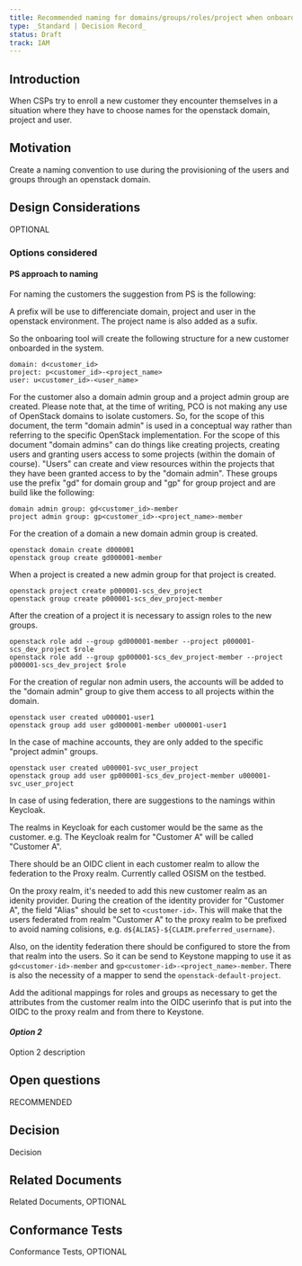 ```yaml
---
title: Recommended naming for domains/groups/roles/project when onboarding new customers
type: _Standard | Decision Record_
status: Draft
track: IAM
---
```


<!---
This is a template striving to provide a starting point for
creating a standard or decision record adhering to scs-0001.
Replace at least all text which is _italic_.
See https://github.com/SovereignCloudStack/standards/blob/main/Standards/scs-0001-v1-sovereign-cloud-standards.md
--->

## Introduction

When CSPs try to enroll a new customer they encounter themselves in
a situation where they have to choose names for the openstack domain,
project and user.

## Motivation

Create a naming convention to use during the provisioning of the users and
groups through an openstack domain.

## Design Considerations

OPTIONAL

### Options considered

#### PS approach to naming

For naming the customers the suggestion from PS is the following:

A prefix will be use to differenciate domain, project and user in
the openstack environment. The project name is also added as a sufix.

So the onboaring tool will create the following structure for a new
customer onboarded in the system.

```commandline
domain: d<customer_id>
project: p<customer_id>-<project_name>
user: u<customer_id>-<user_name>
```

For the customer also a domain admin group and a project admin group are
created. Please note that, at the time of writing, PCO is not making any
use of OpenStack domains to isolate customers. So, for the scope of this
document, the term "domain admin" is used in a conceptual way rather than
referring to the specific OpenStack implementation. For the scope of this
document "domain admins" can do things like creating projects, creating
users and granting users access to some projects (within the domain of
course). "Users" can create and view resources within the projects that
they have been granted access to by the "domain admin".
These groups use the prefix "gd" for domain group and "gp" for group project
and are build like the following:

```commandline
domain admin group: gd<customer_id>-member
project admin group: gp<customer_id>-<project_name>-member
```

For the creation of a domain a new domain admin group is created.

```commandline
openstack domain create d000001
openstack group create gd000001-member
```

When a project is created a new admin group for that project is created.

```commandline
openstack project create p000001-scs_dev_project
openstack group create p000001-scs_dev_project-member
```

After the creation of a project it is necessary to assign roles to the
new groups.

```commandline
openstack role add --group gd000001-member --project p000001-scs_dev_project $role
openstack role add --group gp000001-scs_dev_project-member --project p000001-scs_dev_project $role
```

For the creation of regular non admin users, the accounts will be added
to the "domain admin" group to give them access to all projects within
the domain.

```commandline
openstack user created u000001-user1
openstack group add user gd000001-member u000001-user1
```

In the case of machine accounts, they are only added to the specific
"project admin" groups.

```commandline
openstack user created u000001-svc_user_project
openstack group add user gp000001-scs_dev_project-member u000001-svc_user_project
```

In case of using federation, there are suggestions to the namings within Keycloak.

The realms in Keycloak for each customer would be the same as the customer. e.g. The Keycloak realm for "Customer A"
will be called "Customer A".

There should be an OIDC client in each customer realm to allow the federation to the Proxy realm. Currently called OSISM
on the testbed.

On the proxy realm, it's needed to add this new customer realm as an idenity provider. During the creation of the identity
provider for "Customer A", the field "Alias" should be set to `<customer-id>`. This will make that the users federated from
realm "Customer A" to the proxy realm to be prefixed to avoid naming colisions, e.g. `d${ALIAS}-${CLAIM.preferred_username}`.

Also, on the identity federation there should be configured to store the <customer-id> from that realm into the users. So it
can be send to Keystone mapping to use it as `gd<customer-id>-member` and `gp<customer-id>-<project_name>-member`. There is
also the necessity of a mapper to send the `openstack-default-project`.

Add the aditional mappings for roles and groups as necessary to get the attributes from the customer realm into the OIDC
userinfo that is put into the OIDC to the proxy realm and from there to Keystone.


#### _Option 2_

Option 2 description

## Open questions

RECOMMENDED

## Decision

Decision

## Related Documents

Related Documents, OPTIONAL

## Conformance Tests

Conformance Tests, OPTIONAL
